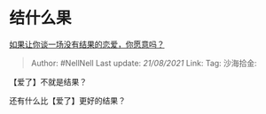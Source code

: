 # 结什么果
[如果让你谈一场没有结果的恋爱，你愿意吗？](https://www.zhihu.com/question/396715090/answer/1368270583)

> Author: #NellNell
> Last update: *21/08/2021*
> Link:
> Tag:
> 沙海拾金:

【爱了】不就是结果？

还有什么比【爱了】更好的结果？
